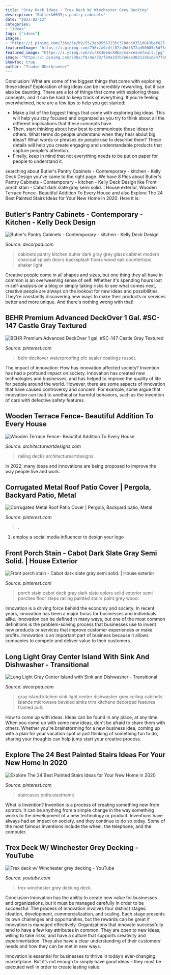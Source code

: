 ```yaml
---
title: "Gray Deck Ideas : Trex Deck W/ Winchester Grey Decking"
description: "Butler&#039;s pantry cabinets"
date: "2023-02-12"
categories:
- "ideas"
tags: ["ideas"]
images:
- "https://i.pinimg.com/736x/3e/b9/55/3eb95567235c370dcc035108e3baf625.jpg"
featuredImage: "https://i.pinimg.com/736x/a9/df/87/a9df872ad50085d5d7345cbb6ebde760.jpg"
featured_image: "https://i.ytimg.com/vi/8K3EeAcXHbo/maxresdefault.jpg"
image: "https://i.pinimg.com/736x/f8/4a/33/f84a337b7e6ae30211361d2477b8e04b.jpg"
ShowToc: true
author: "Trudie Oberbrunner"
---
```



Conclusion: What are some of the biggest things that come with exploring these ideas?
Exploration of big ideas can be incredibly rewarding, but it can also be daunting. There are a lot of things that come with exploring these concepts, and it can be hard to keep track of everything. If you're feeling overwhelmed, here are a few tips to help you get started: 
- Make a list of the biggest things that come with exploring big ideas. This will help you stay focused and organized as you try to think about all the different implications that these concepts have. 
- Then, start thinking about how best to communicate these ideas to others. What terms do people understand when they hear about big ideas? What words or phrases do people use to describe them? These details will help you create engaging and understandable products that capture people's attention. 
- Finally, keep in mind that not everything needs to be put on paper for people to understand it.

	

		
searching about Butler&#039;s Pantry Cabinets - Contemporary - kitchen - Kelly Deck Design you've came to the right page. We have 8 Pics about Butler&#039;s Pantry Cabinets - Contemporary - kitchen - Kelly Deck Design like Front porch stain - Cabot dark slate gray semi solid. | House exterior, Wooden Terrace Fence- Beautiful Addition To Every House and also Explore The 24 Best Painted Stairs Ideas for Your New Home in 2020. Here it is:
		
    
## Butler&#039;s Pantry Cabinets - Contemporary - Kitchen - Kelly Deck Design

<img loading=lazy src="https://cdn.decorpad.com/photos/2012/03/13/bb1ec1a6614e.jpg" onerror="this.onerror=null;this.src='https://tse4.mm.bing.net/th?id=OIP.VgDPLQg4CWBM-iJlzRci2QHaLH&amp;pid=15.1';" alt="Butler&#039;s Pantry Cabinets - Contemporary - kitchen - Kelly Deck Design">

_Source: decorpad.com_

>cabinets pantry kitchen butler dark gray grey glass cabinet modern charcoal splash doors backsplash floors wood oak countertops shaker light. 

	

Creative people come in all shapes and sizes, but one thing they all have in common is an overweening sense of self. Whether it's spending hours lost in self-analysis on a blog or simply taking risks to see what comes next, creative people are always on the lookout for new ideas and possibilities. They're constantly discovering new ways to make their products or services better and more unique. And there's nothing wrong with that!

    
## BEHR Premium Advanced DeckOver 1 Gal. #SC-147 Castle Gray Textured

<img loading=lazy src="https://i.pinimg.com/736x/3e/b9/55/3eb95567235c370dcc035108e3baf625.jpg" onerror="this.onerror=null;this.src='https://tse1.mm.bing.net/th?id=OIP.Vu69OQVc2gKhW3TGs5tVPQHaHa&amp;pid=15.1';" alt="BEHR Premium Advanced DeckOver 1 gal. #SC-147 Castle Gray Textured">

_Source: pinterest.com_

>behr deckover waterproofing pfc sealer coatings russet. 

	

The impact of innovation: How has innovation affected society?
Invention has had a profound impact on society. Innovation has created new technologies and businesses, and has helped to improve the quality of life for people around the world. However, there are some aspects of innovation that have caused controversy and concern. For example, some argue that innovation can lead to unethical or harmful behaviors, such as the invention of cars with defective safety features.

    
## Wooden Terrace Fence- Beautiful Addition To Every House

<img loading=lazy src="https://www.architectureartdesigns.com/wp-content/uploads/2016/08/9-48-1024x760.jpg" onerror="this.onerror=null;this.src='https://tse4.mm.bing.net/th?id=OIP.pIJ7QBB0oaWiunl0psCYeAHaFf&amp;pid=15.1';" alt="Wooden Terrace Fence- Beautiful Addition To Every House">

_Source: architectureartdesigns.com_

>railing decks architectureartdesigns. 

	

In 2022, many ideas and innovations are being proposed to improve the way people live and work.

    
## Corrugated Metal Roof Patio Cover | Pergola, Backyard Patio, Metal

<img loading=lazy src="https://i.pinimg.com/736x/f8/4a/33/f84a337b7e6ae30211361d2477b8e04b.jpg" onerror="this.onerror=null;this.src='https://tse2.mm.bing.net/th?id=OIP.H-xtNVXF55qYlpxmFYrEpgHaMg&amp;pid=15.1';" alt="Corrugated Metal Roof Patio Cover | Pergola, Backyard patio, Metal">

_Source: pinterest.com_

>. 

	

1. employ a social media influencer to design your logo 

    
## Front Porch Stain - Cabot Dark Slate Gray Semi Solid. | House Exterior

<img loading=lazy src="https://i.pinimg.com/736x/a9/df/87/a9df872ad50085d5d7345cbb6ebde760.jpg" onerror="this.onerror=null;this.src='https://tse4.mm.bing.net/th?id=OIP.leXyK2ZApj2Gr3IcbB3z8wHaLH&amp;pid=15.1';" alt="Front porch stain - Cabot dark slate gray semi solid. | House exterior">

_Source: pinterest.com_

>porch stain cabot deck gray dark slate colors solid exterior semi porches floor steps railing painted stairs paint grey wood. 

	

Innovation is a driving force behind the economy and society. In recent years, innovation has been a major focus for businesses and individuals alike. Innovation can be defined in many ways, but one of the most common definitions is the problem-solving process that businesses use to invent new products or services that improve customer experiences or make profits. Innovation is an important part of business because it allows companies to compete and deliver value to their customers.

    
## Long Light Gray Center Island With Sink And Dishwasher - Transitional

<img loading=lazy src="https://cdn.decorpad.com/photos/2016/08/18/long-light-gray-center-island-sink-dishwasher-pull-out-microwave.jpg" onerror="this.onerror=null;this.src='https://tse1.mm.bing.net/th?id=OIP.ROjTKjWzqHzKkDfOtKGGLgHaLB&amp;pid=15.1';" alt="Long Light Gray Center Island with Sink and Dishwasher - Transitional">

_Source: decorpad.com_

>gray island kitchen sink light center dishwasher grey ceiling cabinets islands microwave beveled sinks trim kitchens decorpad features framed pull. 

	

How to come up with ideas.
Ideas can be found in any place, at any time. When you come up with some new ideas, don't be afraid to share them with others. Whether you're brainstorming for a new business idea, coming up with a plan for your vacation spot or just thinking of something fun to do, sharing your thoughts can help jump start your creative process.

    
## Explore The 24 Best Painted Stairs Ideas For Your New Home In 2020

<img loading=lazy src="https://i.pinimg.com/736x/43/0c/cb/430ccb3699f1a7c5a9d9d8964c65f962.jpg" onerror="this.onerror=null;this.src='https://tse2.mm.bing.net/th?id=OIP.LVuQ02dsmbl4oevOS9c0KgHaLN&amp;pid=15.1';" alt="Explore The 24 Best Painted Stairs Ideas for Your New Home in 2020">

_Source: pinterest.com_

>staircases enthusiasthome. 

	

What is Invention?
Invention is a process of creating something new from scratch. It can be anything from a simple change in the way something works to the development of a new technology or product. Inventions have always had an impact on society, and they continue to do so today. Some of the most famous inventions include the wheel, the telephone, and the computer.

    
## Trex Deck W/ Winchester Grey Decking - YouTube

<img loading=lazy src="https://i.ytimg.com/vi/8K3EeAcXHbo/maxresdefault.jpg" onerror="this.onerror=null;this.src='https://tse2.mm.bing.net/th?id=OIP.AYdCAeHgE8YCPIZX6OCOfgHaEK&amp;pid=15.1';" alt="Trex deck w/ Winchester grey decking - YouTube">

_Source: youtube.com_

>trex winchester grey decking deck. 

	

Conclusion
Innovation has the ability to create new value for businesses and organizations, but it must be managed carefully in order to be successful. The process of innovation involves four distinct stages: ideation, development, commercialization, and scaling. Each stage presents its own challenges and opportunities, but the rewards can be great if innovation is managed effectively.
Organizations that innovate successfully tend to have a few key attributes in common. They are open to new ideas, willing to take risks, and have a culture that supports creativity and experimentation. They also have a clear understanding of their customers’ needs and how they can be met in new ways.

 Innovation is essential for businesses to thrive in today’s ever-changing marketplace. But it’s not enough to simply have good ideas – they must be executed well in order to create lasting value.

